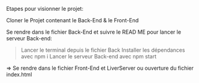 Etapes pour visionner le projet:

Cloner le Projet contenant le Back-End & le Front-End

Se rendre dans le fichier Back-End et suivre le READ ME pour lancer le serveur Back-end:

> Lancer le terminal depuis le fichier Back
> Installer les dépendances avec npm i 
> Lancer le serveur Back-end avec npm start

=> Se rendre dans le fichier Front-End et LiverServer ou ouverture du fichier index.html
